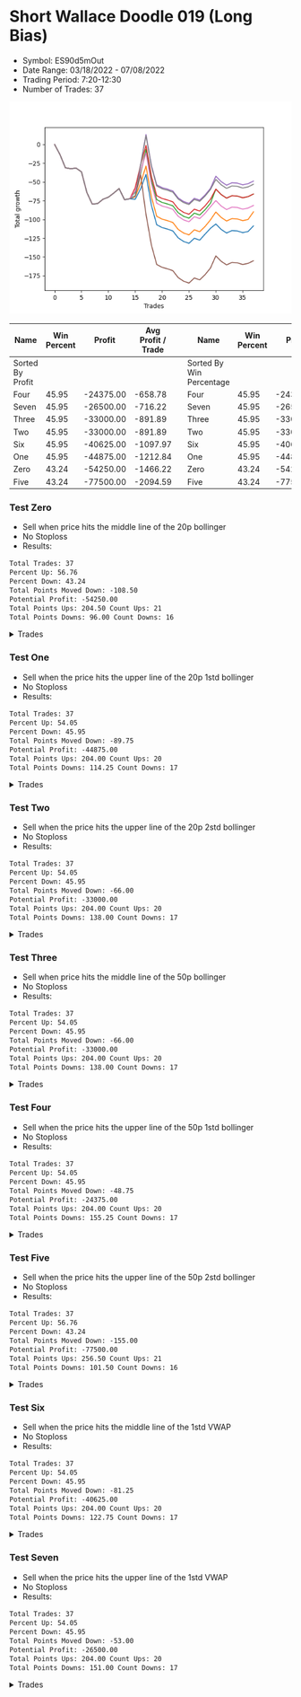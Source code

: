 # Short Wallace Doodle 019 (Long Bias)
- Symbol: ES90d5mOut
- Date Range: 03/18/2022 - 07/08/2022
- Trading Period: 7:20-12:30
- Number of Trades: 37

![Plot](ShortWallaceDoodle019ES90d5mOut(LongBias).png)

| Name | Win Percent | Profit | Avg Profit / Trade |     | Name | Win Percent | Profit | Avg Profit / Trade |
| ---- | ----------- | ------ | ------------------ | --- | ---- | ----------- | ------ | ------------------ |
| Sorted By <br> Profit | | | | | Sorted By <br> Win Percentage ||||
| Four | 45.95 | -24375.00 | -658.78 |     | Four | 45.95 | -24375.00 | -658.78 |
| Seven | 45.95 | -26500.00 | -716.22 |     | Seven | 45.95 | -26500.00 | -716.22 |
| Three | 45.95 | -33000.00 | -891.89 |     | Three | 45.95 | -33000.00 | -891.89 |
| Two | 45.95 | -33000.00 | -891.89 |     | Two | 45.95 | -33000.00 | -891.89 |
| Six | 45.95 | -40625.00 | -1097.97 |     | Six | 45.95 | -40625.00 | -1097.97 |
| One | 45.95 | -44875.00 | -1212.84 |     | One | 45.95 | -44875.00 | -1212.84 |
| Zero | 43.24 | -54250.00 | -1466.22 |     | Zero | 43.24 | -54250.00 | -1466.22 |
| Five | 43.24 | -77500.00 | -2094.59 |     | Five | 43.24 | -77500.00 | -2094.59 |

### Test Zero
* Sell when price hits the middle line of the 20p bollinger
* No Stoploss
* Results:
```
Total Trades: 37
Percent Up: 56.76
Percent Down: 43.24
Total Points Moved Down: -108.50
Potential Profit: -54250.00
Total Points Ups: 204.50 Count Ups: 21
Total Points Downs: 96.00 Count Downs: 16
```

<details><summary>Trades</summary>

<code>In: 2022-03-24 08:05:00		Out: 2022-03-24 08:35:55		Total Position Time: 30:55		Total Move Down: -13.50		Total to Date: -13.50</code> <br />
<code>In: 2022-03-24 08:10:00		Out: 2022-03-24 08:40:55		Total Position Time: 30:55		Total Move Down: -17.50		Total to Date: -31.00</code> <br />
<code>In: 2022-03-24 08:30:00		Out: 2022-03-24 09:00:55		Total Position Time: 30:55		Total Move Down: -1.25		Total to Date: -32.25</code> <br />
<code>In: 2022-03-25 07:25:00		Out: 2022-03-25 07:55:55		Total Position Time: 30:55		Total Move Down: 0.75		Total to Date: -31.50</code> <br />
<code>In: 2022-03-29 12:10:00		Out: 2022-03-29 12:40:55		Total Position Time: 30:55		Total Move Down: -5.00		Total to Date: -36.50</code> <br />
<code>In: 2022-04-07 11:45:00		Out: 2022-04-07 12:15:55		Total Position Time: 30:55		Total Move Down: -27.50		Total to Date: -64.00</code> <br />
<code>In: 2022-04-07 11:50:00		Out: 2022-04-07 12:20:55		Total Position Time: 30:55		Total Move Down: -15.50		Total to Date: -79.50</code> <br />
<code>In: 2022-04-07 12:15:00		Out: 2022-04-07 12:45:55		Total Position Time: 30:55		Total Move Down: 0.75		Total to Date: -78.75</code> <br />
<code>In: 2022-04-08 08:05:00		Out: 2022-04-08 08:35:55		Total Position Time: 30:55		Total Move Down: 5.75		Total to Date: -73.00</code> <br />
<code>In: 2022-04-13 08:25:00		Out: 2022-04-13 08:55:55		Total Position Time: 30:55		Total Move Down: 2.75		Total to Date: -70.25</code> <br />
<code>In: 2022-04-13 08:30:00		Out: 2022-04-13 09:00:55		Total Position Time: 30:55		Total Move Down: 5.50		Total to Date: -64.75</code> <br />
<code>In: 2022-04-20 10:45:00		Out: 2022-04-20 11:13:25		Total Position Time: 28:25		Total Move Down: 5.75		Total to Date: -59.00</code> <br />
<code>In: 2022-04-28 09:50:00		Out: 2022-04-28 10:20:55		Total Position Time: 30:55		Total Move Down: -14.75		Total to Date: -73.75</code> <br />
<code>In: 2022-05-03 08:30:00		Out: 2022-05-03 09:00:55		Total Position Time: 30:55		Total Move Down: 1.25		Total to Date: -72.50</code> <br />
<code>In: 2022-05-04 10:55:00		Out: 2022-05-04 10:56:10		Total Position Time: 01:10		Total Move Down: -0.50		Total to Date: -73.00</code> <br />
<code>In: 2022-05-04 11:05:00		Out: 2022-05-04 11:07:15		Total Position Time: 02:15		Total Move Down: 14.00		Total to Date: -59.00</code> <br />
<code>In: 2022-05-04 11:30:00		Out: 2022-05-04 11:31:10		Total Position Time: 01:10		Total Move Down: 19.00		Total to Date: -40.00</code> <br />
<code>In: 2022-05-04 12:05:00		Out: 2022-05-04 12:35:55		Total Position Time: 30:55		Total Move Down: -40.75		Total to Date: -80.75</code> <br />
<code>In: 2022-05-04 12:15:00		Out: 2022-05-04 12:45:55		Total Position Time: 30:55		Total Move Down: -26.25		Total to Date: -107.00</code> <br />
<code>In: 2022-05-16 10:35:00		Out: 2022-05-16 11:05:55		Total Position Time: 30:55		Total Move Down: -3.75		Total to Date: -110.75</code> <br />
<code>In: 2022-05-16 10:40:00		Out: 2022-05-16 11:10:55		Total Position Time: 30:55		Total Move Down: -2.00		Total to Date: -112.75</code> <br />
<code>In: 2022-05-17 12:05:00		Out: 2022-05-17 12:35:55		Total Position Time: 30:55		Total Move Down: -2.50		Total to Date: -115.25</code> <br />
<code>In: 2022-05-24 10:55:00		Out: 2022-05-24 11:25:55		Total Position Time: 30:55		Total Move Down: -9.25		Total to Date: -124.50</code> <br />
<code>In: 2022-05-24 11:10:00		Out: 2022-05-24 11:40:55		Total Position Time: 30:55		Total Move Down: -4.75		Total to Date: -129.25</code> <br />
<code>In: 2022-05-27 12:25:00		Out: 2022-05-27 12:55:55		Total Position Time: 30:55		Total Move Down: -2.50		Total to Date: -131.75</code> <br />
<code>In: 2022-05-31 09:05:00		Out: 2022-05-31 09:35:55		Total Position Time: 30:55		Total Move Down: 6.75		Total to Date: -125.00</code> <br />
<code>In: 2022-06-07 07:40:00		Out: 2022-06-07 08:10:55		Total Position Time: 30:55		Total Move Down: -2.50		Total to Date: -127.50</code> <br />
<code>In: 2022-06-21 12:05:00		Out: 2022-06-21 12:35:35		Total Position Time: 30:35		Total Move Down: 8.00		Total to Date: -119.50</code> <br />
<code>In: 2022-06-21 12:10:00		Out: 2022-06-21 12:35:35		Total Position Time: 25:35		Total Move Down: 7.75		Total to Date: -111.75</code> <br />
<code>In: 2022-06-23 08:10:00		Out: 2022-06-23 08:24:00		Total Position Time: 14:00		Total Move Down: 5.75		Total to Date: -106.00</code> <br />
<code>In: 2022-06-27 07:55:00		Out: 2022-06-27 08:25:55		Total Position Time: 30:55		Total Move Down: -7.25		Total to Date: -113.25</code> <br />
<code>In: 2022-06-27 08:20:00		Out: 2022-06-27 08:50:55		Total Position Time: 30:55		Total Move Down: -4.75		Total to Date: -118.00</code> <br />
<code>In: 2022-06-27 08:25:00		Out: 2022-06-27 08:55:55		Total Position Time: 30:55		Total Move Down: 3.25		Total to Date: -114.75</code> <br />
<code>In: 2022-07-05 10:40:00		Out: 2022-07-05 11:10:55		Total Position Time: 30:55		Total Move Down: -0.50		Total to Date: -115.25</code> <br />
<code>In: 2022-07-05 11:40:00		Out: 2022-07-05 12:10:55		Total Position Time: 30:55		Total Move Down: -2.25		Total to Date: -117.50</code> <br />
<code>In: 2022-07-06 11:45:00		Out: 2022-07-06 12:15:55		Total Position Time: 30:55		Total Move Down: 1.50		Total to Date: -116.00</code> <br />
<code>In: 2022-07-07 12:20:00		Out: 2022-07-07 12:38:25		Total Position Time: 18:25		Total Move Down: 7.50		Total to Date: -108.50</code> <br />


</details>

### Test One
* Sell when the price hits the upper line of the 20p 1std bollinger
* No Stoploss
* Results:
```
Total Trades: 37
Percent Up: 54.05
Percent Down: 45.95
Total Points Moved Down: -89.75
Potential Profit: -44875.00
Total Points Ups: 204.00 Count Ups: 20
Total Points Downs: 114.25 Count Downs: 17
```

<details><summary>Trades</summary>

<code>In: 2022-03-24 08:05:00		Out: 2022-03-24 08:35:55		Total Position Time: 30:55		Total Move Down: -13.50		Total to Date: -13.50</code> <br />
<code>In: 2022-03-24 08:10:00		Out: 2022-03-24 08:40:55		Total Position Time: 30:55		Total Move Down: -17.50		Total to Date: -31.00</code> <br />
<code>In: 2022-03-24 08:30:00		Out: 2022-03-24 09:00:55		Total Position Time: 30:55		Total Move Down: -1.25		Total to Date: -32.25</code> <br />
<code>In: 2022-03-25 07:25:00		Out: 2022-03-25 07:55:55		Total Position Time: 30:55		Total Move Down: 0.75		Total to Date: -31.50</code> <br />
<code>In: 2022-03-29 12:10:00		Out: 2022-03-29 12:40:55		Total Position Time: 30:55		Total Move Down: -5.00		Total to Date: -36.50</code> <br />
<code>In: 2022-04-07 11:45:00		Out: 2022-04-07 12:15:55		Total Position Time: 30:55		Total Move Down: -27.50		Total to Date: -64.00</code> <br />
<code>In: 2022-04-07 11:50:00		Out: 2022-04-07 12:20:55		Total Position Time: 30:55		Total Move Down: -15.50		Total to Date: -79.50</code> <br />
<code>In: 2022-04-07 12:15:00		Out: 2022-04-07 12:45:55		Total Position Time: 30:55		Total Move Down: 0.75		Total to Date: -78.75</code> <br />
<code>In: 2022-04-08 08:05:00		Out: 2022-04-08 08:35:55		Total Position Time: 30:55		Total Move Down: 5.75		Total to Date: -73.00</code> <br />
<code>In: 2022-04-13 08:25:00		Out: 2022-04-13 08:55:55		Total Position Time: 30:55		Total Move Down: 2.75		Total to Date: -70.25</code> <br />
<code>In: 2022-04-13 08:30:00		Out: 2022-04-13 09:00:55		Total Position Time: 30:55		Total Move Down: 5.50		Total to Date: -64.75</code> <br />
<code>In: 2022-04-20 10:45:00		Out: 2022-04-20 11:15:55		Total Position Time: 30:55		Total Move Down: 6.00		Total to Date: -58.75</code> <br />
<code>In: 2022-04-28 09:50:00		Out: 2022-04-28 10:20:55		Total Position Time: 30:55		Total Move Down: -14.75		Total to Date: -73.50</code> <br />
<code>In: 2022-05-03 08:30:00		Out: 2022-05-03 09:00:55		Total Position Time: 30:55		Total Move Down: 1.25		Total to Date: -72.25</code> <br />
<code>In: 2022-05-04 10:55:00		Out: 2022-05-04 11:07:20		Total Position Time: 12:20		Total Move Down: 2.50		Total to Date: -69.75</code> <br />
<code>In: 2022-05-04 11:05:00		Out: 2022-05-04 11:07:20		Total Position Time: 02:20		Total Move Down: 18.00		Total to Date: -51.75</code> <br />
<code>In: 2022-05-04 11:30:00		Out: 2022-05-04 11:31:20		Total Position Time: 01:20		Total Move Down: 23.00		Total to Date: -28.75</code> <br />
<code>In: 2022-05-04 12:05:00		Out: 2022-05-04 12:35:55		Total Position Time: 30:55		Total Move Down: -40.75		Total to Date: -69.50</code> <br />
<code>In: 2022-05-04 12:15:00		Out: 2022-05-04 12:45:55		Total Position Time: 30:55		Total Move Down: -26.25		Total to Date: -95.75</code> <br />
<code>In: 2022-05-16 10:35:00		Out: 2022-05-16 11:05:55		Total Position Time: 30:55		Total Move Down: -3.75		Total to Date: -99.50</code> <br />
<code>In: 2022-05-16 10:40:00		Out: 2022-05-16 11:10:55		Total Position Time: 30:55		Total Move Down: -2.00		Total to Date: -101.50</code> <br />
<code>In: 2022-05-17 12:05:00		Out: 2022-05-17 12:35:55		Total Position Time: 30:55		Total Move Down: -2.50		Total to Date: -104.00</code> <br />
<code>In: 2022-05-24 10:55:00		Out: 2022-05-24 11:25:55		Total Position Time: 30:55		Total Move Down: -9.25		Total to Date: -113.25</code> <br />
<code>In: 2022-05-24 11:10:00		Out: 2022-05-24 11:40:55		Total Position Time: 30:55		Total Move Down: -4.75		Total to Date: -118.00</code> <br />
<code>In: 2022-05-27 12:25:00		Out: 2022-05-27 12:55:55		Total Position Time: 30:55		Total Move Down: -2.50		Total to Date: -120.50</code> <br />
<code>In: 2022-05-31 09:05:00		Out: 2022-05-31 09:35:55		Total Position Time: 30:55		Total Move Down: 6.75		Total to Date: -113.75</code> <br />
<code>In: 2022-06-07 07:40:00		Out: 2022-06-07 08:10:55		Total Position Time: 30:55		Total Move Down: -2.50		Total to Date: -116.25</code> <br />
<code>In: 2022-06-21 12:05:00		Out: 2022-06-21 12:35:55		Total Position Time: 30:55		Total Move Down: 7.00		Total to Date: -109.25</code> <br />
<code>In: 2022-06-21 12:10:00		Out: 2022-06-21 12:40:55		Total Position Time: 30:55		Total Move Down: 8.75		Total to Date: -100.50</code> <br />
<code>In: 2022-06-23 08:10:00		Out: 2022-06-23 08:31:35		Total Position Time: 21:35		Total Move Down: 10.50		Total to Date: -90.00</code> <br />
<code>In: 2022-06-27 07:55:00		Out: 2022-06-27 08:25:55		Total Position Time: 30:55		Total Move Down: -7.25		Total to Date: -97.25</code> <br />
<code>In: 2022-06-27 08:20:00		Out: 2022-06-27 08:50:55		Total Position Time: 30:55		Total Move Down: -4.75		Total to Date: -102.00</code> <br />
<code>In: 2022-06-27 08:25:00		Out: 2022-06-27 08:55:55		Total Position Time: 30:55		Total Move Down: 3.25		Total to Date: -98.75</code> <br />
<code>In: 2022-07-05 10:40:00		Out: 2022-07-05 11:10:55		Total Position Time: 30:55		Total Move Down: -0.50		Total to Date: -99.25</code> <br />
<code>In: 2022-07-05 11:40:00		Out: 2022-07-05 12:10:55		Total Position Time: 30:55		Total Move Down: -2.25		Total to Date: -101.50</code> <br />
<code>In: 2022-07-06 11:45:00		Out: 2022-07-06 12:15:55		Total Position Time: 30:55		Total Move Down: 1.50		Total to Date: -100.00</code> <br />
<code>In: 2022-07-07 12:20:00		Out: 2022-07-07 12:46:35		Total Position Time: 26:35		Total Move Down: 10.25		Total to Date: -89.75</code> <br />


</details>

### Test Two
* Sell when the price hits the upper line of the 20p 2std bollinger
* No Stoploss
* Results:
```
Total Trades: 37
Percent Up: 54.05
Percent Down: 45.95
Total Points Moved Down: -66.00
Potential Profit: -33000.00
Total Points Ups: 204.00 Count Ups: 20
Total Points Downs: 138.00 Count Downs: 17
```

<details><summary>Trades</summary>

<code>In: 2022-03-24 08:05:00		Out: 2022-03-24 08:35:55		Total Position Time: 30:55		Total Move Down: -13.50		Total to Date: -13.50</code> <br />
<code>In: 2022-03-24 08:10:00		Out: 2022-03-24 08:40:55		Total Position Time: 30:55		Total Move Down: -17.50		Total to Date: -31.00</code> <br />
<code>In: 2022-03-24 08:30:00		Out: 2022-03-24 09:00:55		Total Position Time: 30:55		Total Move Down: -1.25		Total to Date: -32.25</code> <br />
<code>In: 2022-03-25 07:25:00		Out: 2022-03-25 07:55:55		Total Position Time: 30:55		Total Move Down: 0.75		Total to Date: -31.50</code> <br />
<code>In: 2022-03-29 12:10:00		Out: 2022-03-29 12:40:55		Total Position Time: 30:55		Total Move Down: -5.00		Total to Date: -36.50</code> <br />
<code>In: 2022-04-07 11:45:00		Out: 2022-04-07 12:15:55		Total Position Time: 30:55		Total Move Down: -27.50		Total to Date: -64.00</code> <br />
<code>In: 2022-04-07 11:50:00		Out: 2022-04-07 12:20:55		Total Position Time: 30:55		Total Move Down: -15.50		Total to Date: -79.50</code> <br />
<code>In: 2022-04-07 12:15:00		Out: 2022-04-07 12:45:55		Total Position Time: 30:55		Total Move Down: 0.75		Total to Date: -78.75</code> <br />
<code>In: 2022-04-08 08:05:00		Out: 2022-04-08 08:35:55		Total Position Time: 30:55		Total Move Down: 5.75		Total to Date: -73.00</code> <br />
<code>In: 2022-04-13 08:25:00		Out: 2022-04-13 08:55:55		Total Position Time: 30:55		Total Move Down: 2.75		Total to Date: -70.25</code> <br />
<code>In: 2022-04-13 08:30:00		Out: 2022-04-13 09:00:55		Total Position Time: 30:55		Total Move Down: 5.50		Total to Date: -64.75</code> <br />
<code>In: 2022-04-20 10:45:00		Out: 2022-04-20 11:15:55		Total Position Time: 30:55		Total Move Down: 6.00		Total to Date: -58.75</code> <br />
<code>In: 2022-04-28 09:50:00		Out: 2022-04-28 10:20:55		Total Position Time: 30:55		Total Move Down: -14.75		Total to Date: -73.50</code> <br />
<code>In: 2022-05-03 08:30:00		Out: 2022-05-03 09:00:55		Total Position Time: 30:55		Total Move Down: 1.25		Total to Date: -72.25</code> <br />
<code>In: 2022-05-04 10:55:00		Out: 2022-05-04 11:07:40		Total Position Time: 12:40		Total Move Down: 9.00		Total to Date: -63.25</code> <br />
<code>In: 2022-05-04 11:05:00		Out: 2022-05-04 11:07:40		Total Position Time: 02:40		Total Move Down: 24.50		Total to Date: -38.75</code> <br />
<code>In: 2022-05-04 11:30:00		Out: 2022-05-04 11:32:25		Total Position Time: 02:25		Total Move Down: 32.25		Total to Date: -6.50</code> <br />
<code>In: 2022-05-04 12:05:00		Out: 2022-05-04 12:35:55		Total Position Time: 30:55		Total Move Down: -40.75		Total to Date: -47.25</code> <br />
<code>In: 2022-05-04 12:15:00		Out: 2022-05-04 12:45:55		Total Position Time: 30:55		Total Move Down: -26.25		Total to Date: -73.50</code> <br />
<code>In: 2022-05-16 10:35:00		Out: 2022-05-16 11:05:55		Total Position Time: 30:55		Total Move Down: -3.75		Total to Date: -77.25</code> <br />
<code>In: 2022-05-16 10:40:00		Out: 2022-05-16 11:10:55		Total Position Time: 30:55		Total Move Down: -2.00		Total to Date: -79.25</code> <br />
<code>In: 2022-05-17 12:05:00		Out: 2022-05-17 12:35:55		Total Position Time: 30:55		Total Move Down: -2.50		Total to Date: -81.75</code> <br />
<code>In: 2022-05-24 10:55:00		Out: 2022-05-24 11:25:55		Total Position Time: 30:55		Total Move Down: -9.25		Total to Date: -91.00</code> <br />
<code>In: 2022-05-24 11:10:00		Out: 2022-05-24 11:40:55		Total Position Time: 30:55		Total Move Down: -4.75		Total to Date: -95.75</code> <br />
<code>In: 2022-05-27 12:25:00		Out: 2022-05-27 12:55:55		Total Position Time: 30:55		Total Move Down: -2.50		Total to Date: -98.25</code> <br />
<code>In: 2022-05-31 09:05:00		Out: 2022-05-31 09:35:55		Total Position Time: 30:55		Total Move Down: 6.75		Total to Date: -91.50</code> <br />
<code>In: 2022-06-07 07:40:00		Out: 2022-06-07 08:10:55		Total Position Time: 30:55		Total Move Down: -2.50		Total to Date: -94.00</code> <br />
<code>In: 2022-06-21 12:05:00		Out: 2022-06-21 12:35:55		Total Position Time: 30:55		Total Move Down: 7.00		Total to Date: -87.00</code> <br />
<code>In: 2022-06-21 12:10:00		Out: 2022-06-21 12:40:55		Total Position Time: 30:55		Total Move Down: 8.75		Total to Date: -78.25</code> <br />
<code>In: 2022-06-23 08:10:00		Out: 2022-06-23 08:40:05		Total Position Time: 30:05		Total Move Down: 18.75		Total to Date: -59.50</code> <br />
<code>In: 2022-06-27 07:55:00		Out: 2022-06-27 08:25:55		Total Position Time: 30:55		Total Move Down: -7.25		Total to Date: -66.75</code> <br />
<code>In: 2022-06-27 08:20:00		Out: 2022-06-27 08:50:55		Total Position Time: 30:55		Total Move Down: -4.75		Total to Date: -71.50</code> <br />
<code>In: 2022-06-27 08:25:00		Out: 2022-06-27 08:55:55		Total Position Time: 30:55		Total Move Down: 3.25		Total to Date: -68.25</code> <br />
<code>In: 2022-07-05 10:40:00		Out: 2022-07-05 11:10:55		Total Position Time: 30:55		Total Move Down: -0.50		Total to Date: -68.75</code> <br />
<code>In: 2022-07-05 11:40:00		Out: 2022-07-05 12:10:55		Total Position Time: 30:55		Total Move Down: -2.25		Total to Date: -71.00</code> <br />
<code>In: 2022-07-06 11:45:00		Out: 2022-07-06 12:15:55		Total Position Time: 30:55		Total Move Down: 1.50		Total to Date: -69.50</code> <br />
<code>In: 2022-07-07 12:20:00		Out: 2022-07-07 12:50:55		Total Position Time: 30:55		Total Move Down: 3.50		Total to Date: -66.00</code> <br />


</details>

### Test Three
* Sell when price hits the middle line of the 50p bollinger
* No Stoploss
* Results:
```
Total Trades: 37
Percent Up: 54.05
Percent Down: 45.95
Total Points Moved Down: -66.00
Potential Profit: -33000.00
Total Points Ups: 204.00 Count Ups: 20
Total Points Downs: 138.00 Count Downs: 17
```

<details><summary>Trades</summary>

<code>In: 2022-03-24 08:05:00		Out: 2022-03-24 08:35:55		Total Position Time: 30:55		Total Move Down: -13.50		Total to Date: -13.50</code> <br />
<code>In: 2022-03-24 08:10:00		Out: 2022-03-24 08:40:55		Total Position Time: 30:55		Total Move Down: -17.50		Total to Date: -31.00</code> <br />
<code>In: 2022-03-24 08:30:00		Out: 2022-03-24 09:00:55		Total Position Time: 30:55		Total Move Down: -1.25		Total to Date: -32.25</code> <br />
<code>In: 2022-03-25 07:25:00		Out: 2022-03-25 07:55:55		Total Position Time: 30:55		Total Move Down: 0.75		Total to Date: -31.50</code> <br />
<code>In: 2022-03-29 12:10:00		Out: 2022-03-29 12:40:55		Total Position Time: 30:55		Total Move Down: -5.00		Total to Date: -36.50</code> <br />
<code>In: 2022-04-07 11:45:00		Out: 2022-04-07 12:15:55		Total Position Time: 30:55		Total Move Down: -27.50		Total to Date: -64.00</code> <br />
<code>In: 2022-04-07 11:50:00		Out: 2022-04-07 12:20:55		Total Position Time: 30:55		Total Move Down: -15.50		Total to Date: -79.50</code> <br />
<code>In: 2022-04-07 12:15:00		Out: 2022-04-07 12:45:55		Total Position Time: 30:55		Total Move Down: 0.75		Total to Date: -78.75</code> <br />
<code>In: 2022-04-08 08:05:00		Out: 2022-04-08 08:35:55		Total Position Time: 30:55		Total Move Down: 5.75		Total to Date: -73.00</code> <br />
<code>In: 2022-04-13 08:25:00		Out: 2022-04-13 08:55:55		Total Position Time: 30:55		Total Move Down: 2.75		Total to Date: -70.25</code> <br />
<code>In: 2022-04-13 08:30:00		Out: 2022-04-13 09:00:55		Total Position Time: 30:55		Total Move Down: 5.50		Total to Date: -64.75</code> <br />
<code>In: 2022-04-20 10:45:00		Out: 2022-04-20 11:15:55		Total Position Time: 30:55		Total Move Down: 6.00		Total to Date: -58.75</code> <br />
<code>In: 2022-04-28 09:50:00		Out: 2022-04-28 10:20:55		Total Position Time: 30:55		Total Move Down: -14.75		Total to Date: -73.50</code> <br />
<code>In: 2022-05-03 08:30:00		Out: 2022-05-03 09:00:55		Total Position Time: 30:55		Total Move Down: 1.25		Total to Date: -72.25</code> <br />
<code>In: 2022-05-04 10:55:00		Out: 2022-05-04 11:20:50		Total Position Time: 25:50		Total Move Down: 14.75		Total to Date: -57.50</code> <br />
<code>In: 2022-05-04 11:05:00		Out: 2022-05-04 11:20:50		Total Position Time: 15:50		Total Move Down: 30.25		Total to Date: -27.25</code> <br />
<code>In: 2022-05-04 11:30:00		Out: 2022-05-04 11:31:40		Total Position Time: 01:40		Total Move Down: 26.00		Total to Date: -1.25</code> <br />
<code>In: 2022-05-04 12:05:00		Out: 2022-05-04 12:35:55		Total Position Time: 30:55		Total Move Down: -40.75		Total to Date: -42.00</code> <br />
<code>In: 2022-05-04 12:15:00		Out: 2022-05-04 12:45:55		Total Position Time: 30:55		Total Move Down: -26.25		Total to Date: -68.25</code> <br />
<code>In: 2022-05-16 10:35:00		Out: 2022-05-16 11:05:55		Total Position Time: 30:55		Total Move Down: -3.75		Total to Date: -72.00</code> <br />
<code>In: 2022-05-16 10:40:00		Out: 2022-05-16 11:10:55		Total Position Time: 30:55		Total Move Down: -2.00		Total to Date: -74.00</code> <br />
<code>In: 2022-05-17 12:05:00		Out: 2022-05-17 12:35:55		Total Position Time: 30:55		Total Move Down: -2.50		Total to Date: -76.50</code> <br />
<code>In: 2022-05-24 10:55:00		Out: 2022-05-24 11:25:55		Total Position Time: 30:55		Total Move Down: -9.25		Total to Date: -85.75</code> <br />
<code>In: 2022-05-24 11:10:00		Out: 2022-05-24 11:40:55		Total Position Time: 30:55		Total Move Down: -4.75		Total to Date: -90.50</code> <br />
<code>In: 2022-05-27 12:25:00		Out: 2022-05-27 12:55:55		Total Position Time: 30:55		Total Move Down: -2.50		Total to Date: -93.00</code> <br />
<code>In: 2022-05-31 09:05:00		Out: 2022-05-31 09:35:55		Total Position Time: 30:55		Total Move Down: 6.75		Total to Date: -86.25</code> <br />
<code>In: 2022-06-07 07:40:00		Out: 2022-06-07 08:10:55		Total Position Time: 30:55		Total Move Down: -2.50		Total to Date: -88.75</code> <br />
<code>In: 2022-06-21 12:05:00		Out: 2022-06-21 12:35:55		Total Position Time: 30:55		Total Move Down: 7.00		Total to Date: -81.75</code> <br />
<code>In: 2022-06-21 12:10:00		Out: 2022-06-21 12:40:55		Total Position Time: 30:55		Total Move Down: 8.75		Total to Date: -73.00</code> <br />
<code>In: 2022-06-23 08:10:00		Out: 2022-06-23 08:35:20		Total Position Time: 25:20		Total Move Down: 13.50		Total to Date: -59.50</code> <br />
<code>In: 2022-06-27 07:55:00		Out: 2022-06-27 08:25:55		Total Position Time: 30:55		Total Move Down: -7.25		Total to Date: -66.75</code> <br />
<code>In: 2022-06-27 08:20:00		Out: 2022-06-27 08:50:55		Total Position Time: 30:55		Total Move Down: -4.75		Total to Date: -71.50</code> <br />
<code>In: 2022-06-27 08:25:00		Out: 2022-06-27 08:55:55		Total Position Time: 30:55		Total Move Down: 3.25		Total to Date: -68.25</code> <br />
<code>In: 2022-07-05 10:40:00		Out: 2022-07-05 11:10:55		Total Position Time: 30:55		Total Move Down: -0.50		Total to Date: -68.75</code> <br />
<code>In: 2022-07-05 11:40:00		Out: 2022-07-05 12:10:55		Total Position Time: 30:55		Total Move Down: -2.25		Total to Date: -71.00</code> <br />
<code>In: 2022-07-06 11:45:00		Out: 2022-07-06 12:15:55		Total Position Time: 30:55		Total Move Down: 1.50		Total to Date: -69.50</code> <br />
<code>In: 2022-07-07 12:20:00		Out: 2022-07-07 12:50:55		Total Position Time: 30:55		Total Move Down: 3.50		Total to Date: -66.00</code> <br />


</details>

### Test Four
* Sell when the price hits the upper line of the 50p 1std bollinger
* No Stoploss
* Results:
```
Total Trades: 37
Percent Up: 54.05
Percent Down: 45.95
Total Points Moved Down: -48.75
Potential Profit: -24375.00
Total Points Ups: 204.00 Count Ups: 20
Total Points Downs: 155.25 Count Downs: 17
```

<details><summary>Trades</summary>

<code>In: 2022-03-24 08:05:00		Out: 2022-03-24 08:35:55		Total Position Time: 30:55		Total Move Down: -13.50		Total to Date: -13.50</code> <br />
<code>In: 2022-03-24 08:10:00		Out: 2022-03-24 08:40:55		Total Position Time: 30:55		Total Move Down: -17.50		Total to Date: -31.00</code> <br />
<code>In: 2022-03-24 08:30:00		Out: 2022-03-24 09:00:55		Total Position Time: 30:55		Total Move Down: -1.25		Total to Date: -32.25</code> <br />
<code>In: 2022-03-25 07:25:00		Out: 2022-03-25 07:55:55		Total Position Time: 30:55		Total Move Down: 0.75		Total to Date: -31.50</code> <br />
<code>In: 2022-03-29 12:10:00		Out: 2022-03-29 12:40:55		Total Position Time: 30:55		Total Move Down: -5.00		Total to Date: -36.50</code> <br />
<code>In: 2022-04-07 11:45:00		Out: 2022-04-07 12:15:55		Total Position Time: 30:55		Total Move Down: -27.50		Total to Date: -64.00</code> <br />
<code>In: 2022-04-07 11:50:00		Out: 2022-04-07 12:20:55		Total Position Time: 30:55		Total Move Down: -15.50		Total to Date: -79.50</code> <br />
<code>In: 2022-04-07 12:15:00		Out: 2022-04-07 12:45:55		Total Position Time: 30:55		Total Move Down: 0.75		Total to Date: -78.75</code> <br />
<code>In: 2022-04-08 08:05:00		Out: 2022-04-08 08:35:55		Total Position Time: 30:55		Total Move Down: 5.75		Total to Date: -73.00</code> <br />
<code>In: 2022-04-13 08:25:00		Out: 2022-04-13 08:55:55		Total Position Time: 30:55		Total Move Down: 2.75		Total to Date: -70.25</code> <br />
<code>In: 2022-04-13 08:30:00		Out: 2022-04-13 09:00:55		Total Position Time: 30:55		Total Move Down: 5.50		Total to Date: -64.75</code> <br />
<code>In: 2022-04-20 10:45:00		Out: 2022-04-20 11:15:55		Total Position Time: 30:55		Total Move Down: 6.00		Total to Date: -58.75</code> <br />
<code>In: 2022-04-28 09:50:00		Out: 2022-04-28 10:20:55		Total Position Time: 30:55		Total Move Down: -14.75		Total to Date: -73.50</code> <br />
<code>In: 2022-05-03 08:30:00		Out: 2022-05-03 09:00:55		Total Position Time: 30:55		Total Move Down: 1.25		Total to Date: -72.25</code> <br />
<code>In: 2022-05-04 10:55:00		Out: 2022-05-04 11:25:55		Total Position Time: 30:55		Total Move Down: 3.75		Total to Date: -68.50</code> <br />
<code>In: 2022-05-04 11:05:00		Out: 2022-05-04 11:34:10		Total Position Time: 29:10		Total Move Down: 41.75		Total to Date: -26.75</code> <br />
<code>In: 2022-05-04 11:30:00		Out: 2022-05-04 11:34:10		Total Position Time: 04:10		Total Move Down: 40.00		Total to Date: 13.25</code> <br />
<code>In: 2022-05-04 12:05:00		Out: 2022-05-04 12:35:55		Total Position Time: 30:55		Total Move Down: -40.75		Total to Date: -27.50</code> <br />
<code>In: 2022-05-04 12:15:00		Out: 2022-05-04 12:45:55		Total Position Time: 30:55		Total Move Down: -26.25		Total to Date: -53.75</code> <br />
<code>In: 2022-05-16 10:35:00		Out: 2022-05-16 11:05:55		Total Position Time: 30:55		Total Move Down: -3.75		Total to Date: -57.50</code> <br />
<code>In: 2022-05-16 10:40:00		Out: 2022-05-16 11:10:55		Total Position Time: 30:55		Total Move Down: -2.00		Total to Date: -59.50</code> <br />
<code>In: 2022-05-17 12:05:00		Out: 2022-05-17 12:35:55		Total Position Time: 30:55		Total Move Down: -2.50		Total to Date: -62.00</code> <br />
<code>In: 2022-05-24 10:55:00		Out: 2022-05-24 11:25:55		Total Position Time: 30:55		Total Move Down: -9.25		Total to Date: -71.25</code> <br />
<code>In: 2022-05-24 11:10:00		Out: 2022-05-24 11:40:55		Total Position Time: 30:55		Total Move Down: -4.75		Total to Date: -76.00</code> <br />
<code>In: 2022-05-27 12:25:00		Out: 2022-05-27 12:55:55		Total Position Time: 30:55		Total Move Down: -2.50		Total to Date: -78.50</code> <br />
<code>In: 2022-05-31 09:05:00		Out: 2022-05-31 09:35:55		Total Position Time: 30:55		Total Move Down: 6.75		Total to Date: -71.75</code> <br />
<code>In: 2022-06-07 07:40:00		Out: 2022-06-07 08:10:55		Total Position Time: 30:55		Total Move Down: -2.50		Total to Date: -74.25</code> <br />
<code>In: 2022-06-21 12:05:00		Out: 2022-06-21 12:35:55		Total Position Time: 30:55		Total Move Down: 7.00		Total to Date: -67.25</code> <br />
<code>In: 2022-06-21 12:10:00		Out: 2022-06-21 12:40:55		Total Position Time: 30:55		Total Move Down: 8.75		Total to Date: -58.50</code> <br />
<code>In: 2022-06-23 08:10:00		Out: 2022-06-23 08:40:55		Total Position Time: 30:55		Total Move Down: 16.25		Total to Date: -42.25</code> <br />
<code>In: 2022-06-27 07:55:00		Out: 2022-06-27 08:25:55		Total Position Time: 30:55		Total Move Down: -7.25		Total to Date: -49.50</code> <br />
<code>In: 2022-06-27 08:20:00		Out: 2022-06-27 08:50:55		Total Position Time: 30:55		Total Move Down: -4.75		Total to Date: -54.25</code> <br />
<code>In: 2022-06-27 08:25:00		Out: 2022-06-27 08:55:55		Total Position Time: 30:55		Total Move Down: 3.25		Total to Date: -51.00</code> <br />
<code>In: 2022-07-05 10:40:00		Out: 2022-07-05 11:10:55		Total Position Time: 30:55		Total Move Down: -0.50		Total to Date: -51.50</code> <br />
<code>In: 2022-07-05 11:40:00		Out: 2022-07-05 12:10:55		Total Position Time: 30:55		Total Move Down: -2.25		Total to Date: -53.75</code> <br />
<code>In: 2022-07-06 11:45:00		Out: 2022-07-06 12:15:55		Total Position Time: 30:55		Total Move Down: 1.50		Total to Date: -52.25</code> <br />
<code>In: 2022-07-07 12:20:00		Out: 2022-07-07 12:50:55		Total Position Time: 30:55		Total Move Down: 3.50		Total to Date: -48.75</code> <br />


</details>

### Test Five
* Sell when the price hits the upper line of the 50p 2std bollinger
* No Stoploss
* Results:
```
Total Trades: 37
Percent Up: 56.76
Percent Down: 43.24
Total Points Moved Down: -155.00
Potential Profit: -77500.00
Total Points Ups: 256.50 Count Ups: 21
Total Points Downs: 101.50 Count Downs: 16
```

<details><summary>Trades</summary>

<code>In: 2022-03-24 08:05:00		Out: 2022-03-24 08:35:55		Total Position Time: 30:55		Total Move Down: -13.50		Total to Date: -13.50</code> <br />
<code>In: 2022-03-24 08:10:00		Out: 2022-03-24 08:40:55		Total Position Time: 30:55		Total Move Down: -17.50		Total to Date: -31.00</code> <br />
<code>In: 2022-03-24 08:30:00		Out: 2022-03-24 09:00:55		Total Position Time: 30:55		Total Move Down: -1.25		Total to Date: -32.25</code> <br />
<code>In: 2022-03-25 07:25:00		Out: 2022-03-25 07:55:55		Total Position Time: 30:55		Total Move Down: 0.75		Total to Date: -31.50</code> <br />
<code>In: 2022-03-29 12:10:00		Out: 2022-03-29 12:40:55		Total Position Time: 30:55		Total Move Down: -5.00		Total to Date: -36.50</code> <br />
<code>In: 2022-04-07 11:45:00		Out: 2022-04-07 12:15:55		Total Position Time: 30:55		Total Move Down: -27.50		Total to Date: -64.00</code> <br />
<code>In: 2022-04-07 11:50:00		Out: 2022-04-07 12:20:55		Total Position Time: 30:55		Total Move Down: -15.50		Total to Date: -79.50</code> <br />
<code>In: 2022-04-07 12:15:00		Out: 2022-04-07 12:45:55		Total Position Time: 30:55		Total Move Down: 0.75		Total to Date: -78.75</code> <br />
<code>In: 2022-04-08 08:05:00		Out: 2022-04-08 08:35:55		Total Position Time: 30:55		Total Move Down: 5.75		Total to Date: -73.00</code> <br />
<code>In: 2022-04-13 08:25:00		Out: 2022-04-13 08:55:55		Total Position Time: 30:55		Total Move Down: 2.75		Total to Date: -70.25</code> <br />
<code>In: 2022-04-13 08:30:00		Out: 2022-04-13 09:00:55		Total Position Time: 30:55		Total Move Down: 5.50		Total to Date: -64.75</code> <br />
<code>In: 2022-04-20 10:45:00		Out: 2022-04-20 11:15:55		Total Position Time: 30:55		Total Move Down: 6.00		Total to Date: -58.75</code> <br />
<code>In: 2022-04-28 09:50:00		Out: 2022-04-28 10:20:55		Total Position Time: 30:55		Total Move Down: -14.75		Total to Date: -73.50</code> <br />
<code>In: 2022-05-03 08:30:00		Out: 2022-05-03 09:00:55		Total Position Time: 30:55		Total Move Down: 1.25		Total to Date: -72.25</code> <br />
<code>In: 2022-05-04 10:55:00		Out: 2022-05-04 11:25:55		Total Position Time: 30:55		Total Move Down: 3.75		Total to Date: -68.50</code> <br />
<code>In: 2022-05-04 11:05:00		Out: 2022-05-04 11:35:55		Total Position Time: 30:55		Total Move Down: 28.00		Total to Date: -40.50</code> <br />
<code>In: 2022-05-04 11:30:00		Out: 2022-05-04 12:00:55		Total Position Time: 30:55		Total Move Down: -52.50		Total to Date: -93.00</code> <br />
<code>In: 2022-05-04 12:05:00		Out: 2022-05-04 12:35:55		Total Position Time: 30:55		Total Move Down: -40.75		Total to Date: -133.75</code> <br />
<code>In: 2022-05-04 12:15:00		Out: 2022-05-04 12:45:55		Total Position Time: 30:55		Total Move Down: -26.25		Total to Date: -160.00</code> <br />
<code>In: 2022-05-16 10:35:00		Out: 2022-05-16 11:05:55		Total Position Time: 30:55		Total Move Down: -3.75		Total to Date: -163.75</code> <br />
<code>In: 2022-05-16 10:40:00		Out: 2022-05-16 11:10:55		Total Position Time: 30:55		Total Move Down: -2.00		Total to Date: -165.75</code> <br />
<code>In: 2022-05-17 12:05:00		Out: 2022-05-17 12:35:55		Total Position Time: 30:55		Total Move Down: -2.50		Total to Date: -168.25</code> <br />
<code>In: 2022-05-24 10:55:00		Out: 2022-05-24 11:25:55		Total Position Time: 30:55		Total Move Down: -9.25		Total to Date: -177.50</code> <br />
<code>In: 2022-05-24 11:10:00		Out: 2022-05-24 11:40:55		Total Position Time: 30:55		Total Move Down: -4.75		Total to Date: -182.25</code> <br />
<code>In: 2022-05-27 12:25:00		Out: 2022-05-27 12:55:55		Total Position Time: 30:55		Total Move Down: -2.50		Total to Date: -184.75</code> <br />
<code>In: 2022-05-31 09:05:00		Out: 2022-05-31 09:35:55		Total Position Time: 30:55		Total Move Down: 6.75		Total to Date: -178.00</code> <br />
<code>In: 2022-06-07 07:40:00		Out: 2022-06-07 08:10:55		Total Position Time: 30:55		Total Move Down: -2.50		Total to Date: -180.50</code> <br />
<code>In: 2022-06-21 12:05:00		Out: 2022-06-21 12:35:55		Total Position Time: 30:55		Total Move Down: 7.00		Total to Date: -173.50</code> <br />
<code>In: 2022-06-21 12:10:00		Out: 2022-06-21 12:40:55		Total Position Time: 30:55		Total Move Down: 8.75		Total to Date: -164.75</code> <br />
<code>In: 2022-06-23 08:10:00		Out: 2022-06-23 08:40:55		Total Position Time: 30:55		Total Move Down: 16.25		Total to Date: -148.50</code> <br />
<code>In: 2022-06-27 07:55:00		Out: 2022-06-27 08:25:55		Total Position Time: 30:55		Total Move Down: -7.25		Total to Date: -155.75</code> <br />
<code>In: 2022-06-27 08:20:00		Out: 2022-06-27 08:50:55		Total Position Time: 30:55		Total Move Down: -4.75		Total to Date: -160.50</code> <br />
<code>In: 2022-06-27 08:25:00		Out: 2022-06-27 08:55:55		Total Position Time: 30:55		Total Move Down: 3.25		Total to Date: -157.25</code> <br />
<code>In: 2022-07-05 10:40:00		Out: 2022-07-05 11:10:55		Total Position Time: 30:55		Total Move Down: -0.50		Total to Date: -157.75</code> <br />
<code>In: 2022-07-05 11:40:00		Out: 2022-07-05 12:10:55		Total Position Time: 30:55		Total Move Down: -2.25		Total to Date: -160.00</code> <br />
<code>In: 2022-07-06 11:45:00		Out: 2022-07-06 12:15:55		Total Position Time: 30:55		Total Move Down: 1.50		Total to Date: -158.50</code> <br />
<code>In: 2022-07-07 12:20:00		Out: 2022-07-07 12:50:55		Total Position Time: 30:55		Total Move Down: 3.50		Total to Date: -155.00</code> <br />


</details>

### Test Six
* Sell when the price hits the middle line of the 1std VWAP
* No Stoploss
* Results:
```
Total Trades: 37
Percent Up: 54.05
Percent Down: 45.95
Total Points Moved Down: -81.25
Potential Profit: -40625.00
Total Points Ups: 204.00 Count Ups: 20
Total Points Downs: 122.75 Count Downs: 17
```

<details><summary>Trades</summary>

<code>In: 2022-03-24 08:05:00		Out: 2022-03-24 08:35:55		Total Position Time: 30:55		Total Move Down: -13.50		Total to Date: -13.50</code> <br />
<code>In: 2022-03-24 08:10:00		Out: 2022-03-24 08:40:55		Total Position Time: 30:55		Total Move Down: -17.50		Total to Date: -31.00</code> <br />
<code>In: 2022-03-24 08:30:00		Out: 2022-03-24 09:00:55		Total Position Time: 30:55		Total Move Down: -1.25		Total to Date: -32.25</code> <br />
<code>In: 2022-03-25 07:25:00		Out: 2022-03-25 07:55:55		Total Position Time: 30:55		Total Move Down: 0.75		Total to Date: -31.50</code> <br />
<code>In: 2022-03-29 12:10:00		Out: 2022-03-29 12:40:55		Total Position Time: 30:55		Total Move Down: -5.00		Total to Date: -36.50</code> <br />
<code>In: 2022-04-07 11:45:00		Out: 2022-04-07 12:15:55		Total Position Time: 30:55		Total Move Down: -27.50		Total to Date: -64.00</code> <br />
<code>In: 2022-04-07 11:50:00		Out: 2022-04-07 12:20:55		Total Position Time: 30:55		Total Move Down: -15.50		Total to Date: -79.50</code> <br />
<code>In: 2022-04-07 12:15:00		Out: 2022-04-07 12:45:55		Total Position Time: 30:55		Total Move Down: 0.75		Total to Date: -78.75</code> <br />
<code>In: 2022-04-08 08:05:00		Out: 2022-04-08 08:35:55		Total Position Time: 30:55		Total Move Down: 5.75		Total to Date: -73.00</code> <br />
<code>In: 2022-04-13 08:25:00		Out: 2022-04-13 08:55:55		Total Position Time: 30:55		Total Move Down: 2.75		Total to Date: -70.25</code> <br />
<code>In: 2022-04-13 08:30:00		Out: 2022-04-13 09:00:55		Total Position Time: 30:55		Total Move Down: 5.50		Total to Date: -64.75</code> <br />
<code>In: 2022-04-20 10:45:00		Out: 2022-04-20 11:15:55		Total Position Time: 30:55		Total Move Down: 6.00		Total to Date: -58.75</code> <br />
<code>In: 2022-04-28 09:50:00		Out: 2022-04-28 10:20:55		Total Position Time: 30:55		Total Move Down: -14.75		Total to Date: -73.50</code> <br />
<code>In: 2022-05-03 08:30:00		Out: 2022-05-03 09:00:55		Total Position Time: 30:55		Total Move Down: 1.25		Total to Date: -72.25</code> <br />
<code>In: 2022-05-04 10:55:00		Out: 2022-05-04 11:20:20		Total Position Time: 25:20		Total Move Down: 10.50		Total to Date: -61.75</code> <br />
<code>In: 2022-05-04 11:05:00		Out: 2022-05-04 11:20:20		Total Position Time: 15:20		Total Move Down: 26.00		Total to Date: -35.75</code> <br />
<code>In: 2022-05-04 11:30:00		Out: 2022-05-04 11:31:25		Total Position Time: 01:25		Total Move Down: 24.50		Total to Date: -11.25</code> <br />
<code>In: 2022-05-04 12:05:00		Out: 2022-05-04 12:35:55		Total Position Time: 30:55		Total Move Down: -40.75		Total to Date: -52.00</code> <br />
<code>In: 2022-05-04 12:15:00		Out: 2022-05-04 12:45:55		Total Position Time: 30:55		Total Move Down: -26.25		Total to Date: -78.25</code> <br />
<code>In: 2022-05-16 10:35:00		Out: 2022-05-16 11:05:55		Total Position Time: 30:55		Total Move Down: -3.75		Total to Date: -82.00</code> <br />
<code>In: 2022-05-16 10:40:00		Out: 2022-05-16 11:10:55		Total Position Time: 30:55		Total Move Down: -2.00		Total to Date: -84.00</code> <br />
<code>In: 2022-05-17 12:05:00		Out: 2022-05-17 12:35:55		Total Position Time: 30:55		Total Move Down: -2.50		Total to Date: -86.50</code> <br />
<code>In: 2022-05-24 10:55:00		Out: 2022-05-24 11:25:55		Total Position Time: 30:55		Total Move Down: -9.25		Total to Date: -95.75</code> <br />
<code>In: 2022-05-24 11:10:00		Out: 2022-05-24 11:40:55		Total Position Time: 30:55		Total Move Down: -4.75		Total to Date: -100.50</code> <br />
<code>In: 2022-05-27 12:25:00		Out: 2022-05-27 12:55:55		Total Position Time: 30:55		Total Move Down: -2.50		Total to Date: -103.00</code> <br />
<code>In: 2022-05-31 09:05:00		Out: 2022-05-31 09:35:55		Total Position Time: 30:55		Total Move Down: 6.75		Total to Date: -96.25</code> <br />
<code>In: 2022-06-07 07:40:00		Out: 2022-06-07 08:10:55		Total Position Time: 30:55		Total Move Down: -2.50		Total to Date: -98.75</code> <br />
<code>In: 2022-06-21 12:05:00		Out: 2022-06-21 12:35:55		Total Position Time: 30:55		Total Move Down: 7.00		Total to Date: -91.75</code> <br />
<code>In: 2022-06-21 12:10:00		Out: 2022-06-21 12:40:55		Total Position Time: 30:55		Total Move Down: 8.75		Total to Date: -83.00</code> <br />
<code>In: 2022-06-23 08:10:00		Out: 2022-06-23 08:31:10		Total Position Time: 21:10		Total Move Down: 8.25		Total to Date: -74.75</code> <br />
<code>In: 2022-06-27 07:55:00		Out: 2022-06-27 08:25:55		Total Position Time: 30:55		Total Move Down: -7.25		Total to Date: -82.00</code> <br />
<code>In: 2022-06-27 08:20:00		Out: 2022-06-27 08:50:55		Total Position Time: 30:55		Total Move Down: -4.75		Total to Date: -86.75</code> <br />
<code>In: 2022-06-27 08:25:00		Out: 2022-06-27 08:55:55		Total Position Time: 30:55		Total Move Down: 3.25		Total to Date: -83.50</code> <br />
<code>In: 2022-07-05 10:40:00		Out: 2022-07-05 11:10:55		Total Position Time: 30:55		Total Move Down: -0.50		Total to Date: -84.00</code> <br />
<code>In: 2022-07-05 11:40:00		Out: 2022-07-05 12:10:55		Total Position Time: 30:55		Total Move Down: -2.25		Total to Date: -86.25</code> <br />
<code>In: 2022-07-06 11:45:00		Out: 2022-07-06 12:15:55		Total Position Time: 30:55		Total Move Down: 1.50		Total to Date: -84.75</code> <br />
<code>In: 2022-07-07 12:20:00		Out: 2022-07-07 12:50:55		Total Position Time: 30:55		Total Move Down: 3.50		Total to Date: -81.25</code> <br />


</details>

### Test Seven
* Sell when the price hits the upper line of the 1std VWAP
* No Stoploss
* Results:
```
Total Trades: 37
Percent Up: 54.05
Percent Down: 45.95
Total Points Moved Down: -53.00
Potential Profit: -26500.00
Total Points Ups: 204.00 Count Ups: 20
Total Points Downs: 151.00 Count Downs: 17
```

<details><summary>Trades</summary>

<code>In: 2022-03-24 08:05:00		Out: 2022-03-24 08:35:55		Total Position Time: 30:55		Total Move Down: -13.50		Total to Date: -13.50</code> <br />
<code>In: 2022-03-24 08:10:00		Out: 2022-03-24 08:40:55		Total Position Time: 30:55		Total Move Down: -17.50		Total to Date: -31.00</code> <br />
<code>In: 2022-03-24 08:30:00		Out: 2022-03-24 09:00:55		Total Position Time: 30:55		Total Move Down: -1.25		Total to Date: -32.25</code> <br />
<code>In: 2022-03-25 07:25:00		Out: 2022-03-25 07:55:55		Total Position Time: 30:55		Total Move Down: 0.75		Total to Date: -31.50</code> <br />
<code>In: 2022-03-29 12:10:00		Out: 2022-03-29 12:40:55		Total Position Time: 30:55		Total Move Down: -5.00		Total to Date: -36.50</code> <br />
<code>In: 2022-04-07 11:45:00		Out: 2022-04-07 12:15:55		Total Position Time: 30:55		Total Move Down: -27.50		Total to Date: -64.00</code> <br />
<code>In: 2022-04-07 11:50:00		Out: 2022-04-07 12:20:55		Total Position Time: 30:55		Total Move Down: -15.50		Total to Date: -79.50</code> <br />
<code>In: 2022-04-07 12:15:00		Out: 2022-04-07 12:45:55		Total Position Time: 30:55		Total Move Down: 0.75		Total to Date: -78.75</code> <br />
<code>In: 2022-04-08 08:05:00		Out: 2022-04-08 08:35:55		Total Position Time: 30:55		Total Move Down: 5.75		Total to Date: -73.00</code> <br />
<code>In: 2022-04-13 08:25:00		Out: 2022-04-13 08:55:55		Total Position Time: 30:55		Total Move Down: 2.75		Total to Date: -70.25</code> <br />
<code>In: 2022-04-13 08:30:00		Out: 2022-04-13 09:00:55		Total Position Time: 30:55		Total Move Down: 5.50		Total to Date: -64.75</code> <br />
<code>In: 2022-04-20 10:45:00		Out: 2022-04-20 11:15:55		Total Position Time: 30:55		Total Move Down: 6.00		Total to Date: -58.75</code> <br />
<code>In: 2022-04-28 09:50:00		Out: 2022-04-28 10:20:55		Total Position Time: 30:55		Total Move Down: -14.75		Total to Date: -73.50</code> <br />
<code>In: 2022-05-03 08:30:00		Out: 2022-05-03 09:00:55		Total Position Time: 30:55		Total Move Down: 1.25		Total to Date: -72.25</code> <br />
<code>In: 2022-05-04 10:55:00		Out: 2022-05-04 11:25:55		Total Position Time: 30:55		Total Move Down: 3.75		Total to Date: -68.50</code> <br />
<code>In: 2022-05-04 11:05:00		Out: 2022-05-04 11:34:05		Total Position Time: 29:05		Total Move Down: 41.00		Total to Date: -27.50</code> <br />
<code>In: 2022-05-04 11:30:00		Out: 2022-05-04 11:34:05		Total Position Time: 04:05		Total Move Down: 39.25		Total to Date: 11.75</code> <br />
<code>In: 2022-05-04 12:05:00		Out: 2022-05-04 12:35:55		Total Position Time: 30:55		Total Move Down: -40.75		Total to Date: -29.00</code> <br />
<code>In: 2022-05-04 12:15:00		Out: 2022-05-04 12:45:55		Total Position Time: 30:55		Total Move Down: -26.25		Total to Date: -55.25</code> <br />
<code>In: 2022-05-16 10:35:00		Out: 2022-05-16 11:05:55		Total Position Time: 30:55		Total Move Down: -3.75		Total to Date: -59.00</code> <br />
<code>In: 2022-05-16 10:40:00		Out: 2022-05-16 11:10:55		Total Position Time: 30:55		Total Move Down: -2.00		Total to Date: -61.00</code> <br />
<code>In: 2022-05-17 12:05:00		Out: 2022-05-17 12:35:55		Total Position Time: 30:55		Total Move Down: -2.50		Total to Date: -63.50</code> <br />
<code>In: 2022-05-24 10:55:00		Out: 2022-05-24 11:25:55		Total Position Time: 30:55		Total Move Down: -9.25		Total to Date: -72.75</code> <br />
<code>In: 2022-05-24 11:10:00		Out: 2022-05-24 11:40:55		Total Position Time: 30:55		Total Move Down: -4.75		Total to Date: -77.50</code> <br />
<code>In: 2022-05-27 12:25:00		Out: 2022-05-27 12:55:55		Total Position Time: 30:55		Total Move Down: -2.50		Total to Date: -80.00</code> <br />
<code>In: 2022-05-31 09:05:00		Out: 2022-05-31 09:35:55		Total Position Time: 30:55		Total Move Down: 6.75		Total to Date: -73.25</code> <br />
<code>In: 2022-06-07 07:40:00		Out: 2022-06-07 08:10:55		Total Position Time: 30:55		Total Move Down: -2.50		Total to Date: -75.75</code> <br />
<code>In: 2022-06-21 12:05:00		Out: 2022-06-21 12:35:55		Total Position Time: 30:55		Total Move Down: 7.00		Total to Date: -68.75</code> <br />
<code>In: 2022-06-21 12:10:00		Out: 2022-06-21 12:40:55		Total Position Time: 30:55		Total Move Down: 8.75		Total to Date: -60.00</code> <br />
<code>In: 2022-06-23 08:10:00		Out: 2022-06-23 08:35:20		Total Position Time: 25:20		Total Move Down: 13.50		Total to Date: -46.50</code> <br />
<code>In: 2022-06-27 07:55:00		Out: 2022-06-27 08:25:55		Total Position Time: 30:55		Total Move Down: -7.25		Total to Date: -53.75</code> <br />
<code>In: 2022-06-27 08:20:00		Out: 2022-06-27 08:50:55		Total Position Time: 30:55		Total Move Down: -4.75		Total to Date: -58.50</code> <br />
<code>In: 2022-06-27 08:25:00		Out: 2022-06-27 08:55:55		Total Position Time: 30:55		Total Move Down: 3.25		Total to Date: -55.25</code> <br />
<code>In: 2022-07-05 10:40:00		Out: 2022-07-05 11:10:55		Total Position Time: 30:55		Total Move Down: -0.50		Total to Date: -55.75</code> <br />
<code>In: 2022-07-05 11:40:00		Out: 2022-07-05 12:10:55		Total Position Time: 30:55		Total Move Down: -2.25		Total to Date: -58.00</code> <br />
<code>In: 2022-07-06 11:45:00		Out: 2022-07-06 12:15:55		Total Position Time: 30:55		Total Move Down: 1.50		Total to Date: -56.50</code> <br />
<code>In: 2022-07-07 12:20:00		Out: 2022-07-07 12:50:55		Total Position Time: 30:55		Total Move Down: 3.50		Total to Date: -53.00</code> <br />


</details>